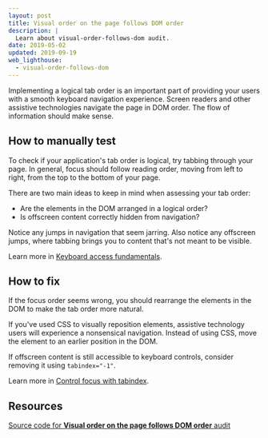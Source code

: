 ```yaml
---
layout: post
title: Visual order on the page follows DOM order
description: |
  Learn about visual-order-follows-dom audit.
date: 2019-05-02
updated: 2019-09-19
web_lighthouse:
  - visual-order-follows-dom
---
```


Implementing a logical tab order is an important part of
providing your users with a smooth keyboard navigation experience.
Screen readers and other assistive technologies navigate the page in DOM order.
The flow of information should make sense.

## How to manually test

To check if your application's tab order is logical,
try tabbing through your page.
In general,
focus should follow reading order,
moving from left to right,
from the top to the bottom of your page.

There are two main ideas to keep in mind when assessing your tab order:

- Are the elements in the DOM arranged in a logical order?
- Is offscreen content correctly hidden from navigation?

Notice any jumps in navigation that seem jarring.
Also notice any offscreen jumps,
where tabbing brings you to content that's not meant to be visible.

Learn more in [Keyboard access fundamentals](/keyboard-access).

## How to fix

If the focus order seems wrong,
you should rearrange the elements in the DOM to make the tab order more natural.

If you've used CSS to visually reposition elements,
assistive technology users will experience a nonsensical navigation.
Instead of using CSS,
move the element to an earlier position in the DOM.

If offscreen content is still accessible to keyboard controls,
consider removing it using `tabindex="-1"`.

Learn more in [Control focus with tabindex](/control-focus-with-tabindex).

## Resources

[Source code for **Visual order on the page follows DOM order** audit](https://github.com/GoogleChrome/lighthouse/blob/ecd10efc8230f6f772e672cd4b05e8fbc8a3112d/lighthouse-core/audits/accessibility/manual/visual-order-follows-dom.js)
